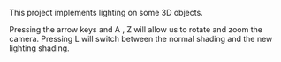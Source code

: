 This project implements lighting on some 3D objects. 

Pressing the arrow keys and A , Z will allow us to rotate and zoom the camera. Pressing
L will switch between the normal shading and the new lighting shading.
